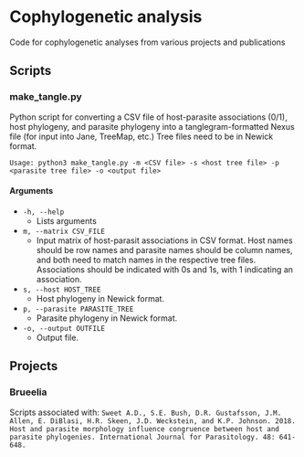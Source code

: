 # Cophylogenetic analysis
Code for cophylogenetic analyses from various projects and publications

## Scripts
### make_tangle.py
Python script for converting a CSV file of host-parasite associations (0/1), host phylogeny, and parasite phylogeny into a tanglegram-formatted Nexus file (for input into Jane, TreeMap, etc.)
Tree files need to be in Newick format.

```
Usage: python3 make_tangle.py -m <CSV file> -s <host tree file> -p <parasite tree file> -o <output file>
```
#### Arguments
- `-h, --help`
  - Lists arguments
- `m, --matrix CSV_FILE`
  - Input matrix of host-parasit associations in CSV format. Host names should be row names and parasite names should be column names, and both need to match names in the respective tree files. Associations should be indicated with 0s and 1s, with 1 indicating an association.
- `s, --host HOST_TREE`
  - Host phylogeny in Newick format.
- `p, --parasite PARASITE_TREE`
  - Parasite phylogeny in Newick format.
- `-o, --output OUTFILE`
  - Output file. 

## Projects
### Brueelia
Scripts associated with: `Sweet A.D., S.E. Bush, D.R. Gustafsson, J.M. Allen, E. DiBlasi, H.R. Skeen, J.D. Weckstein, and K.P. Johnson. 2018. Host and parasite morphology influence congruence between host and parasite phylogenies. International Journal for Parasitology. 48: 641-648.` 
